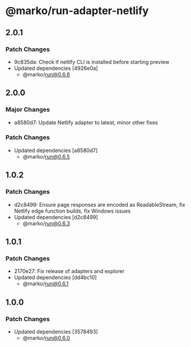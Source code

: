 # @marko/run-adapter-netlify

## 2.0.1

### Patch Changes

- 9c835da: Check if netlify CLI is installed before starting preview
- Updated dependencies [4926e0a]
  - @marko/run@0.6.6

## 2.0.0

### Major Changes

- a8580d7: Update Netlify adapter to latest, minor other fixes

### Patch Changes

- Updated dependencies [a8580d7]
  - @marko/run@0.6.5

## 1.0.2

### Patch Changes

- d2c8499: Ensure page responses are encoded as ReadableStream, fix Netlify edge function builds, fix Windows issues
- Updated dependencies [d2c8499]
  - @marko/run@0.6.3

## 1.0.1

### Patch Changes

- 2170e27: Fix release of adapters and explorer
- Updated dependencies [dd4bc10]
  - @marko/run@0.6.1

## 1.0.0

### Patch Changes

- Updated dependencies [3578493]
  - @marko/run@0.6.0
